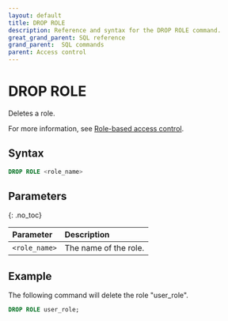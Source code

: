 ```yaml
---
layout: default
title: DROP ROLE
description: Reference and syntax for the DROP ROLE command.
great_grand_parent: SQL reference
grand_parent:  SQL commands
parent: Access control
---
```


# DROP ROLE
Deletes a role.

For more information, see [Role-based access control](../../../Guides/managing-your-organization/rbac.md).

## Syntax

```sql
DROP ROLE <role_name>
```

## Parameters 
{: .no_toc} 

| Parameter  | Description |
| :--------- | :---------- |
| `<role_name>` | The name of the role. |

## Example

The following command will delete the role "user_role".

```sql
DROP ROLE user_role;
```
